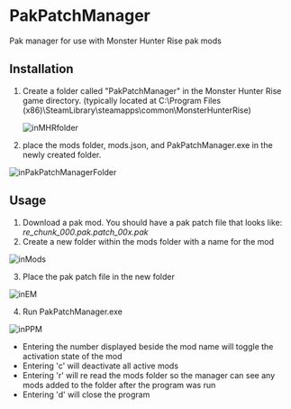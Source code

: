 # PakPatchManager

Pak manager for use with Monster Hunter Rise pak mods

## Installation

1. Create a folder called "PakPatchManager" in the Monster Hunter Rise game directory.
   (typically located at C:\\Program Files (x86)\SteamLibrary\steamapps\common\MonsterHunterRise)
   
   ![inMHRfolder](https://user-images.githubusercontent.com/37087348/161614387-ef13dc8f-3069-4d61-91dc-f673b987d840.png)
   
2. place the mods folder, mods.json, and PakPatchManager.exe in the newly created folder.

![inPakPatchManagerFolder](https://user-images.githubusercontent.com/37087348/161614453-a8212843-5cb4-4b7a-a3a0-06c8f8cffe2a.png)


## Usage
1. Download a pak mod. You should have a pak patch file that looks like: *re_chunk_000.pak.patch_00x.pak*
2. Create a new folder within the mods folder with a name for the mod

![inMods](https://user-images.githubusercontent.com/37087348/161615733-4b1808cb-a02e-400e-801d-bbcf4d072903.png)

3. Place the pak patch file in the new folder

![inEM](https://user-images.githubusercontent.com/37087348/161615781-b4d788b0-3292-47c2-a68d-12e266bbed5e.png)

4. Run PakPatchManager.exe

![inPPM](https://user-images.githubusercontent.com/37087348/161616642-d9eb59dc-cadd-48d0-85b1-3ba0e8775970.png)

 - Entering the number displayed beside the mod name will toggle the activation state of the mod
 - Entering 'c' will deactivate all active mods
 - Entering 'r' will re read the mods folder so the manager can see any mods added to the folder after the program was run
 - Entering 'd' will close the program

